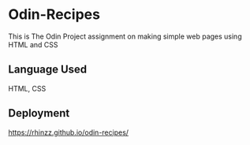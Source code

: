 # Odin-Recipes
This is The Odin Project assignment on making simple web pages using HTML and CSS
## Language Used
HTML, CSS
## Deployment
https://rhinzz.github.io/odin-recipes/
